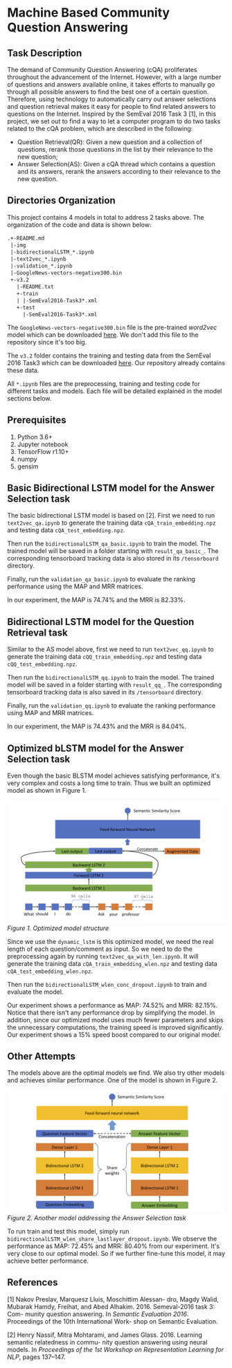 # Machine Based Community Question Answering

## Task Description

The demand of Community Question Answering (cQA) proliferates throughout the advancement of the Internet. However, with a large number of questions and answers available online, it takes efforts to manually go through all possible answers to find the best one of a certain question. Therefore, using technology to automatically carry out answer selections and question retrieval makes it easy for people to find related answers to questions on the Internet. Inspired by the SemEval 2016 Task 3 [1], in this project, we set out to find a way to let a computer program to do two tasks related to the cQA problem, which are described in the following:	
		
  * Question Retrieval(QR): Given a new question and a collection of questions, rerank those questions in the list by their relevance to the new question;				
  * Answer Selection(AS): Given a cQA thread which contains a question and its answers, rerank the answers according to their relevance to the new question.

## Directories Organization

This project contains 4 models in total to address 2 tasks above.
The organization of the code and data is shown below:

```
.+-README.md
 |-img
 |-bidirectionalLSTM_*.ipynb
 |-text2vec_*.ipynb
 |-validation_*.ipynb
 |-GoogleNews-vectors-negative300.bin
 +-v3.2
   |-README.txt
   +-train
   | |-SemEval2016-Task3*.xml
   +-test
     |-SemEval2016-Task3*.xml
```

The ``GoogleNews-vectors-negative300.bin`` file is the pre-trained _word2vec_ model which can be downloaded [here](https://code.google.com/archive/p/word2vec/).
We don't add this file to the repository since it's too big.

The ``v3.2`` folder contains the training and testing data from the SemEval 2016 Task3 which can be downloaded [here](http://alt.qcri.org/semeval2016/task3/index.php?id=data-and-tools).
Our repository already contains these data.

All ``*.ipynb`` files are the preprocessing, training and testing code for different tasks and models.
Each file will be detailed explained in the model sections below.

## Prerequisites

1. Python 3.6+
1. Jupyter notebook
1. TensorFlow r1.10+
1. numpy
1. gensim

## Basic Bidirectional LSTM model for the Answer Selection task

The basic bidirectional LSTM model is based on [2].
First we need to run ``text2vec_qa.ipynb`` to generate the training data ``cQA_train_embedding.npz`` and testing data ``cQA_test_embedding.npz``.

Then run the ``bidirectionalLSTM_qa_basic.ipynb`` to train the model.
The trained model will be saved in a folder starting with ``result_qa_basic_``.
The corresponding tensorboard tracking data is also stored in its ``/tensorboard`` directory.

Finally, run the ``validation_qa_basic.ipynb`` to evaluate the ranking performance using the MAP and MRR matrices.

In our experiment, the MAP is 74.74% and the MRR is 82.33%.

## Bidirectional LSTM model for the Question Retrieval task

Similar to the AS model above,
first we need to run ``text2vec_qq.ipynb`` to generate the training data ``cQQ_train_embedding.npz`` and testing data ``cQQ_test_embedding.npz``.

Then run the ``bidirectionalLSTM_qq.ipynb`` to train the model.
The trained model will be saved in a folder starting with ``result_qq_``.
The corresponding tensorboard tracking data is also saved in its ``/tensorboard`` directory.

Finally, run the ``validation_qq.ipynb`` to evaluate the ranking performance using MAP and MRR matrices.

In our experiment, the MAP is 74.43% and the MRR is 84.04%.

## Optimized bLSTM model for the Answer Selection task

Even though the basic BLSTM model achieves satisfying performance, it's very complex and costs a long time to train.
Thus we built an optimized model as shown in Figure 1.

![Figure 1](img/optimize_model.jpg "Optimized model structure")
*Figure 1. Optimized model structure*

Since we use the ``dynamic_lstm`` is this optimized model, we need the real length of each question/comment as input.
So we need to do the preprocessing again by running ``text2vec_qa_with_len.ipynb``.
It will generate the training data ``cQA_train_embedding_wlen.npz`` and testing data ``cQA_test_embedding_wlen.npz``.

Then run the ``bidirectionalLSTM_wlen_conc_dropout.ipynb`` to train and evaluate the model.

Our experiment shows a performance as MAP: 74.52% and MRR: 82.15%.
Notice that there isn't any performance drop by simplifying the model.
In addition, since our optimized model uses much fewer parameters and skips the unnecessary computations, the training speed is improved significantly.
Our experiment shows a 15% speed boost compared to our original model.

## Other Attempts

The models above are the optimal models we find.
We also try other models and achieves similar performance.
One of the model is shown in Figure 2.

![Figure 1](img/independent_lstm_model.jpg "Independent LSTM model")
*Figure 2. Another model addressing the Answer Selection task*

To run train and test this model, simply run ``bidirectionalLSTM_wlen_share_lastlayer_dropout.ipynb``.
We observe the performance as MAP: 72.45% and MRR: 80.40% from our experiment.
It's very close to our optimal model.
So if we further fine-tune this model, it may achieve better performance.

## References

[1] Nakov Preslav, Marquesz Lluis, Moschittim Alessan- dro, Magdy Walid, Mubarak Hamdy, Freihat, and Abed Alhakim. 2016. Semeval-2016 task 3: Com- munity question answering. In _Semantic Evaluation 2016_. Proceedings of the 10th International Work- shop on Semantic Evaluation.

[2] Henry Nassif, Mitra Mohtarami, and James Glass. 2016. Learning semantic relatedness in commu- nity question answering using neural models. In _Proceedings of the 1st Workshop on Representation Learning for NLP_, pages 137–147.
